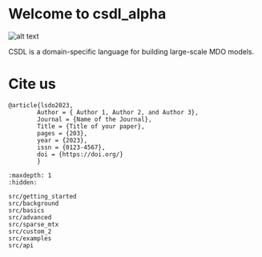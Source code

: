 # Welcome to csdl_alpha

![alt text](/src/images/lsdolab.png "Title displayed")

CSDL is a domain-specific language for building large-scale MDO models.


# Cite us
```none
@article{lsdo2023,
        Author = { Author 1, Author 2, and Author 3},
        Journal = {Name of the Journal},
        Title = {Title of your paper},
        pages = {203},
        year = {2023},
        issn = {0123-4567},
        doi = {https://doi.org/}
        }
```

<!-- Remove/add custom pages from/to toc as per your package's requirement -->

```{toctree}
:maxdepth: 1
:hidden:

src/getting_started
src/background
src/basics
src/advanced
src/sparse_mtx
src/custom_2
src/examples
src/api
```
